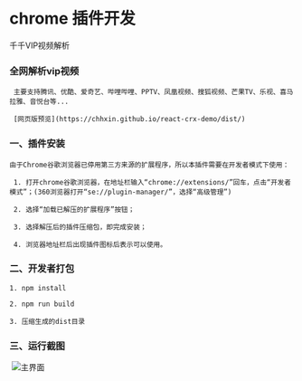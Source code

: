 # chrome 插件开发

千千VIP视频解析

### 全网解析vip视频
     主要支持腾讯、优酷、爱奇艺、哔哩哔哩、PPTV、凤凰视频、搜狐视频、芒果TV、乐视、喜马拉雅、音悦台等...

     [网页版预览](https://chhxin.github.io/react-crx-demo/dist/)



### 一、插件安装

    由于Chrome谷歌浏览器已停用第三方来源的扩展程序，所以本插件需要在开发者模式下使用：

     1. 打开chrome谷歌浏览器，在地址栏输入“chrome://extensions/”回车，点击“开发者模式”；(360浏览器打开“se://plugin-manager/”，选择“高级管理”)

     2. 选择“加载已解压的扩展程序”按钮；

     3. 选择解压后的插件压缩包，即完成安装；

     4. 浏览器地址栏后出现插件图标后表示可以使用。

### 二、开发者打包

    1. npm install
    
    2. npm run build
    
    3. 压缩生成的dist目录

### 三、运行截图

 ![主界面](https://github.com/ChhXin/react-crx-demo/blob/master/dist/images/111.png)  

 
